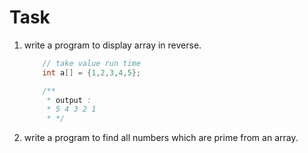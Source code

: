 # Task

1. write a program to display array in reverse.
	```java
		// take value run time
		int a[] = {1,2,3,4,5};

		/**
		 * output :
		 * 5 4 3 2 1
		 * */
	```

2. write a program to find all numbers which are prime from an array.
